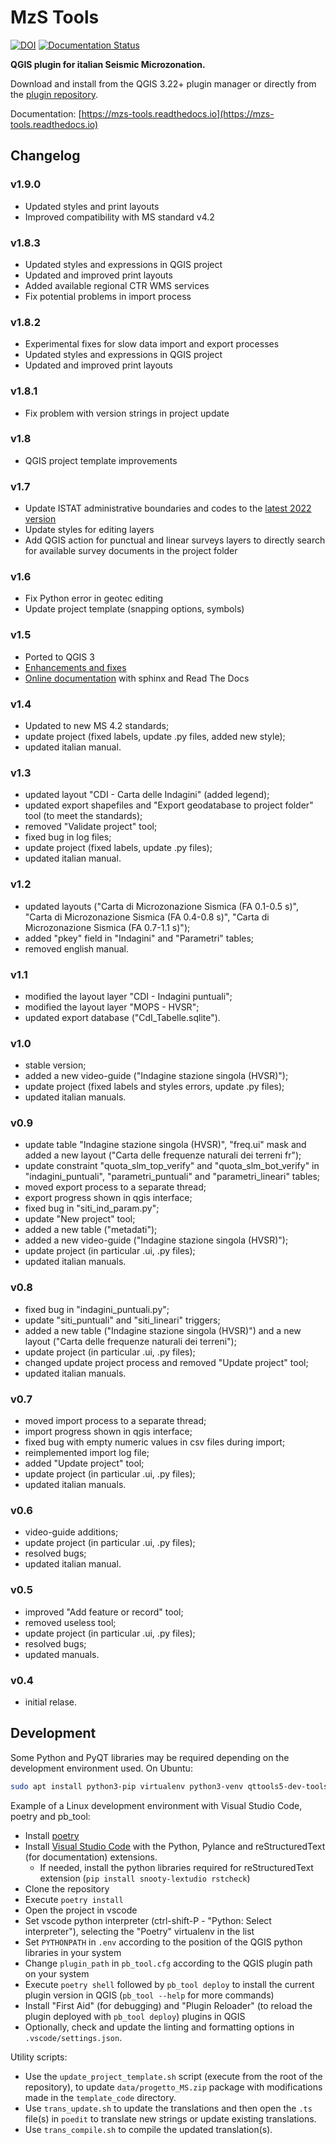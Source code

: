 # MzS Tools

[![DOI](https://zenodo.org/badge/DOI/10.5281/zenodo.6372834.svg)](https://doi.org/10.5281/zenodo.6372834) [![Documentation Status](https://readthedocs.org/projects/mzs-tools/badge/?version=latest)](https://mzs-tools.readthedocs.io/it/latest/?badge=latest)

**QGIS plugin for italian Seismic Microzonation.**

Download and install from the QGIS 3.22+ plugin manager or directly from the [plugin repository](https://plugins.qgis.org/plugins/MzSTools/).

Documentation: [https://mzs-tools.readthedocs.io](https://mzs-tools.readthedocs.io)

## Changelog

### v1.9.0

- Updated styles and print layouts
- Improved compatibility with MS standard v4.2

### v1.8.3

- Updated styles and expressions in QGIS project
- Updated and improved print layouts
- Added available regional CTR WMS services
- Fix potential problems in import process

### v1.8.2

- Experimental fixes for slow data import and export processes
- Updated styles and expressions in QGIS project
- Updated and improved print layouts

### v1.8.1

- Fix problem with version strings in project update

### v1.8

- QGIS project template improvements

### v1.7

- Update ISTAT administrative boundaries and codes to the [latest 2022 version](https://www.istat.it/it/archivio/222527)
- Update styles for editing layers
- Add QGIS action for punctual and linear surveys layers to directly search for available survey documents in the project folder

### v1.6

- Fix Python error in geotec editing
- Update project template (snapping options, symbols)

### v1.5

- Ported to QGIS 3
- [Enhancements and fixes](https://github.com/CNR-IGAG/mzs-tools/milestone/1?closed=1)
- [Online documentation](https://mzs-tools.readthedocs.io) with sphinx and Read The Docs

### v1.4

- Updated to new MS 4.2 standards;
- update project (fixed labels, update .py files, added new style);
- updated italian manual.

### v1.3

- updated layout "CDI - Carta delle Indagini" (added legend);
- updated export shapefiles and "Export geodatabase to project folder" tool (to meet the standards);
- removed "Validate project" tool;
- fixed bug in log files;
- update project (fixed labels, update .py files);
- updated italian manual.

### v1.2

- updated layouts ("Carta di Microzonazione Sismica (FA 0.1-0.5 s)", "Carta di Microzonazione Sismica (FA 0.4-0.8 s)", "Carta di Microzonazione Sismica (FA 0.7-1.1 s)");
- added "pkey" field in "Indagini" and "Parametri" tables;
- removed english manual.

### v1.1

- modified the layout layer "CDI - Indagini puntuali";
- modified the layout layer "MOPS - HVSR";
- updated export database ("CdI_Tabelle.sqlite").

### v1.0

- stable version;
- added a new video-guide ("Indagine stazione singola (HVSR)");
- update project (fixed labels and styles errors, update .py files);
- updated italian manuals.

### v0.9

- update table "Indagine stazione singola (HVSR)", "freq.ui" mask and added a new layout ("Carta delle frequenze naturali dei terreni fr");
- update constraint "quota_slm_top_verify" and "quota_slm_bot_verify" in "indagini_puntuali", "parametri_puntuali" and "parametri_lineari" tables;
- moved export process to a separate thread;
- export progress shown in qgis interface;
- fixed bug in "siti_ind_param.py";
- update "New project" tool;
- added a new table ("metadati");
- added a new video-guide ("Indagine stazione singola (HVSR)");
- update project (in particular .ui, .py files);
- updated italian manuals.

### v0.8

- fixed bug in "indagini_puntuali.py";
- update "siti_puntuali" and "siti_lineari" triggers;
- added a new table ("Indagine stazione singola (HVSR)") and a new layout ("Carta delle frequenze naturali dei terreni");
- update project (in particular .ui, .py files);
- changed update project process and removed "Update project" tool;
- updated italian manuals.

### v0.7

- moved import process to a separate thread;
- import progress shown in qgis interface;
- fixed bug with empty numeric values in csv files during import;
- reimplemented import log file;
- added "Update project" tool;
- update project (in particular .ui, .py files);
- updated italian manuals.

### v0.6

- video-guide additions;
- update project (in particular .ui, .py files);
- resolved bugs;
- updated italian manual.

### v0.5

- improved "Add feature or record" tool;
- removed useless tool;
- update project (in particular .ui, .py files);
- resolved bugs;
- updated manuals.

### v0.4

- initial relase.

## Development

Some Python and PyQT libraries may be required depending on the development environment used. On Ubuntu:

```bash
sudo apt install python3-pip virtualenv python3-venv qttools5-dev-tools pyqt5-dev-tools
```

Example of a Linux development environment with Visual Studio Code, poetry and pb_tool:

- Install [poetry](https://python-poetry.org/)
- Install [Visual Studio Code](https://code.visualstudio.com/) with the Python, Pylance and reStructuredText (for documentation) extensions.
  - If needed, install the python libraries required for reStructuredText extension (`pip install snooty-lextudio rstcheck`)
- Clone the repository
- Execute `poetry install`
- Open the project in vscode
- Set vscode python interpreter (ctrl-shift-P - "Python: Select interpreter"), selecting the "Poetry" virtualenv in the list
- Set `PYTHONPATH` in `.env` according to the position of the QGIS python libraries in your system
- Change `plugin_path` in `pb_tool.cfg` according to the QGIS plugin path on your system
- Execute `poetry shell` followed by `pb_tool deploy` to install the current plugin version in QGIS (`pb_tool --help` for more commands)
- Install "First Aid" (for debugging) and "Plugin Reloader" (to reload the plugin deployed with `pb_tool deploy`) plugins in QGIS
- Optionally, check and update the linting and formatting options in `.vscode/settings.json`.

Utility scripts:

- Use the `update_project_template.sh` script (execute from the root of the repository), to update `data/progetto_MS.zip` package with modifications made in the `template_code` directory.
- Use `trans_update.sh` to update the translations and then open the `.ts` file(s) in `poedit` to translate new strings or update existing translations.
- Use `trans_compile.sh` to compile the updated translation(s).
